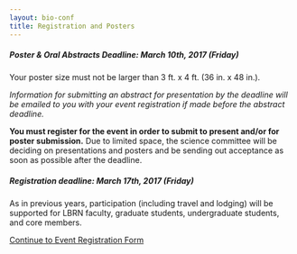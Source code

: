 ```yaml
---
layout: bio-conf
title: Registration and Posters
---
```


##### Poster & Oral Abstracts Deadline: March 10th, 2017 (Friday)

Your poster size must not be larger than 3 ft. x 4 ft. (36 in. x 48 in.).

*Information for submitting an abstract for presentation by the deadline will be emailed to you with your event registration if made before the abstract deadline.*

**You must register for the event in order to submit to present and/or for poster submission.** Due to limited space, the science committee will be deciding on presentations and posters and be sending out acceptance as soon as possible after the deadline.


##### Registration deadline: March 17th, 2017 (Friday)

As in previous years, participation (including travel and lodging) will be supported for LBRN faculty, graduate students, undergraduate students, and core members.

<a href="https://redcap.lbrn.lsu.edu/surveys/?s=KNJYWCR83C" class="btn btn-info btn-large">Continue to Event Registration Form</a>



